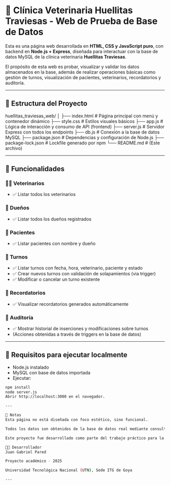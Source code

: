 # 🐾 Clínica Veterinaria Huellitas Traviesas - Web de Prueba de Base de Datos

Esta es una página web desarrollada en **HTML, CSS y JavaScript puro**, con backend en **Node.js + Express**, diseñada para interactuar con la base de datos MySQL de la clínica veterinaria **Huellitas Traviesas**. 

El propósito de esta web es probar, visualizar y validar los datos almacenados en la base, además de realizar operaciones básicas como gestión de turnos, visualización de pacientes, veterinarios, recordatorios y auditoría.

---

## 📁 Estructura del Proyecto

huellitas_traviesas_web/
│
├── index.html # Página principal con menú y contenedor dinámico
├── style.css # Estilos visuales básicos
├── app.js # Lógica de interacción y consumo de API (frontend)
├── server.js # Servidor Express con todos los endpoints
├── db.js # Conexión a la base de datos MySQL
├── package.json # Dependencias y configuración de Node.js
├── package-lock.json # Lockfile generado por npm
└── README.md # (Este archivo)

---

## 🚀 Funcionalidades

### 👩‍⚕️ Veterinarios
- ✅ Listar todos los veterinarios

### 👤 Dueños
- ✅ Listar todos los dueños registrados

### 🐶 Pacientes
- ✅ Listar pacientes con nombre y dueño

### 📆 Turnos
- ✅ Listar turnos con fecha, hora, veterinario, paciente y estado  
- ✅ Crear nuevos turnos con validación de solapamientos (via trigger)  
- ✅ Modificar o cancelar un turno existente

### 🔔 Recordatorios
- ✅ Visualizar recordatorios generados automáticamente

### 📝 Auditoría
- ✅ Mostrar historial de inserciones y modificaciones sobre turnos  
- (Acciones obtenidas a través de triggers en la base de datos)

---

## 🔧 Requisitos para ejecutar localmente

- Node.js instalado
- MySQL con base de datos importada
- Ejecutar:

```bash
npm install
node server.js
Abrir http://localhost:3000 en el navegador.

---

📌 Notas
Esta página no está diseñada con foco estético, sino funcional.

Todos los datos son obtenidos de la base de datos real mediante consultas SQL.

Este proyecto fue desarrollado como parte del trabajo práctico para la materia Base de Datos II.

👨‍💻 Desarrollador
Juan Gabriel Pared

Proyecto académico - 2025

Universidad Tecnológica Nacional (UTN), Sede ITG de Goya

---
